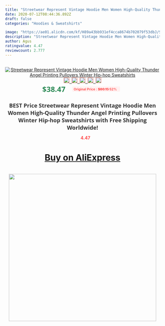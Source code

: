 ```yaml
---
title: "Streetwear Represent Vintage Hoodie Men Women High-Quality Thunder Angel Printing Pullovers Winter Hip-hop Sweatshirts"
date: 2020-07-12T08:44:36.892Z
draft: false
categories: "Hoodies & Sweatshirts"

image: "https://ae01.alicdn.com/kf/H89a43bb931ef4cca8674b702079f53dbJ/Streetwear-Represent-Vintage-Hoodie-Men-Women-High-Quality-Thunder-Angel-Printing-Pullovers-Winter-Hip-hop-Sweatshirts.jpg"
description: "Streetwear Represent Vintage Hoodie Men Women High-Quality Thunder Angel Printing Pullovers Winter Hip-hop Sweatshirts"
author: Agus
ratingvalue: 4.47
reviewcount: 2.777
---
```

<br>
<div style="text-align: center;">
<a href="https://s.click.aliexpress.com/e/_ACbzPX" target="_blank" rel="nofollow noopener noreferrer"><img alt="Streetwear Represent Vintage Hoodie Men Women High-Quality Thunder Angel Printing Pullovers Winter Hip-hop Sweatshirts" class="magnifier-image" src="https://ae01.alicdn.com/kf/H89a43bb931ef4cca8674b702079f53dbJ/Streetwear-Represent-Vintage-Hoodie-Men-Women-High-Quality-Thunder-Angel-Printing-Pullovers-Winter-Hip-hop-Sweatshirts.jpg_640x640.jpg">
<br>
<img style="border:1px solid salmon" src="https://ae01.alicdn.com/kf/H89a43bb931ef4cca8674b702079f53dbJ/Streetwear-Represent-Vintage-Hoodie-Men-Women-High-Quality-Thunder-Angel-Printing-Pullovers-Winter-Hip-hop-Sweatshirts.jpg_120x120.jpg">&nbsp;&nbsp;<img style="border:1px solid salmon" src="https://ae01.alicdn.com/kf/H9ff1205335ef493eae73432110923968u/Streetwear-Represent-Vintage-Hoodie-Men-Women-High-Quality-Thunder-Angel-Printing-Pullovers-Winter-Hip-hop-Sweatshirts.jpg_120x120.jpg">&nbsp;&nbsp;<img style="border:1px solid salmon" src="https://ae01.alicdn.com/kf/H13e387b15f44455099ede278d42c53a85/Streetwear-Represent-Vintage-Hoodie-Men-Women-High-Quality-Thunder-Angel-Printing-Pullovers-Winter-Hip-hop-Sweatshirts.jpg_120x120.jpg">&nbsp;&nbsp;<img style="border:1px solid salmon" src="https://ae01.alicdn.com/kf/H485bf444195d4289af9a1c9ae6407a04L/Streetwear-Represent-Vintage-Hoodie-Men-Women-High-Quality-Thunder-Angel-Printing-Pullovers-Winter-Hip-hop-Sweatshirts.jpg_120x120.jpg">&nbsp;&nbsp;<img style="border:1px solid salmon" src="https://ae01.alicdn.com/kf/H4cef6dd6080843db80593e270d1ddae4Q/Streetwear-Represent-Vintage-Hoodie-Men-Women-High-Quality-Thunder-Angel-Printing-Pullovers-Winter-Hip-hop-Sweatshirts.jpg_120x120.jpg"></a></div><br0>
<div style="text-align: center;"><span style="background-color: white; border: 0px; box-sizing: border-box; color: seagreen; display: inline-block; font-family: &quot;open sans&quot; , &quot;arial&quot; , &quot;helvetica&quot; , sans-serif , &quot;heiti&quot;; font-size: 24px; font-stretch: inherit; font-weight: 700; line-height: inherit; margin: 0px 10px 0px 0px; padding: 0px; vertical-align: middle;">$38.47 </span>
<span style="background: rgb(255 , 241 , 241); border-radius: 3px; border: 0px; box-sizing: border-box; color: #ff4747; display: inline-block; font-family: inherit; font-size: 12px; font-stretch: inherit; font-style: inherit; font-variant: inherit; font-weight: 600; line-height: inherit; margin: 0px; padding: 2px 5px; transform: scale(0.9); vertical-align: middle;">Original Price : <b style="text-decoration: line-through;">$80.15 </b> 52%&nbsp;&nbsp;</span></div>
<h1 style="color: #333333; display: inline-block; font-family: &quot;open sans&quot; , &quot;arial&quot; , &quot;helvetica&quot; , sans-serif , &quot;heiti&quot;; font-size: 18px; font-stretch: inherit; font-weight: 700; text-align: center;">BEST Price Streetwear Represent Vintage Hoodie Men Women High-Quality Thunder Angel Printing Pullovers Winter Hip-hop Sweatshirts with Free Shipping Worldwide!</h1>
<div style="color: #ff4747; text-align: center;">
<img src="https://4.bp.blogspot.com/-M0ZcTcb-5uY/XleCXlxnR4I/AAAAAAAAAEc/OrjgMkXV1oMQFaCRZj5HQwOCBcu3w1FegCPcBGAYYCw/s1600/star.png" style="height: 15px;">&nbsp;<b>4.47</b></div>
<div class="button_cont" align="center"><a class="buynow_a" href="https://s.click.aliexpress.com/e/_ACbzPX" target="_blank" rel="nofollow noopener noreferrer"><H1>Buy on AliExpress</H1></a></div><br>
<div class="separator" style="clear: both; text-align: center;">
<img src="https://lh3.googleusercontent.com/-pTy5HemUv9M/XlePHvY0dAI/AAAAAAAAAE4/0nX5iRUoIWY8eMW9Dpxeirr157OZliDIgCLcBGAsYHQ/s1600/badge.gif" width="480">
</div>
